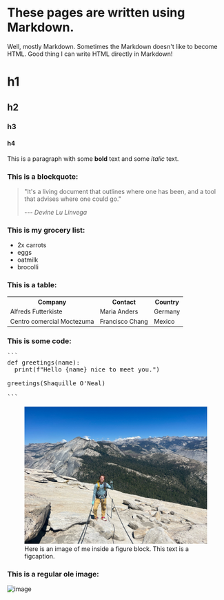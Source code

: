 # These pages are written using Markdown.

<aside>Well, mostly Markdown. Sometimes the Markdown doesn't like to become HTML. Good thing I can write HTML directly in Markdown!</aside>

# h1
## h2
### h3
#### h4


This is a paragraph with some **bold** text and some *italic* text.

### This is a blockquote:

<blockquote> <p>"It's a living document that outlines where one has 
 been, and a tool that advises where one could go."</p>

<p><cite>--- Devine Lu Linvega</cite></p>
</blockquote>

### This is my grocery list:
<ul>
  <li>2x carrots</li>
  <li>eggs</li>
  <li>oatmilk</li>
  <li>brocolli</li>
</ul>


### This is a table:

 <table>
  <tr>
    <th>Company</th>
    <th>Contact</th>
    <th>Country</th>
  </tr>
  <tr>
    <td>Alfreds Futterkiste</td>
    <td>Maria Anders</td>
    <td>Germany</td>
  </tr>
  <tr>
    <td>Centro comercial Moctezuma</td>
    <td>Francisco Chang</td>
    <td>Mexico</td>
  </tr>
</table> 

<h3>This is some code:</h3>

<pre>
```
def greetings(name):
  print(f"Hello {name} nice to meet you.")

greetings(Shaquille O'Neal)

```
</pre>


<figure><img  alt="Thomas standing on top of Half Dome in Yosemite National Park." loading="lazy" src="/assets/images/thomas.jpg">
<figcaption>Here is an image of me inside a figure block. This text is a figcaption.</figcaption>
</figure>

### This is a regular ole image:

![image](/assets/images/starvan.jpg)